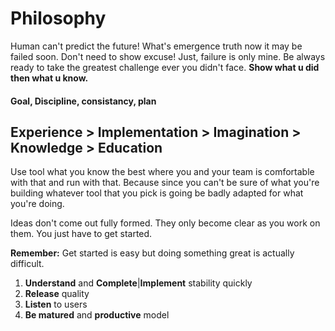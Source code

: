 # Philosophy
Human can't predict the future! What's emergence truth now it may be failed soon. Don't need to show excuse! Just, failure is only mine. Be always ready to take the greatest challenge ever you didn't face. **Show what u did then what u know.**
#### Goal, Discipline, consistancy, plan ####

Experience > Implementation > Imagination > Knowledge > Education
-----------------------------------------------------------------
Use tool what you know the best where you and your team is comfortable with that and run with that. Because since you can't be sure of what you're building whatever tool that you pick is going be badly adapted for what you're doing. 

Ideas don't come out fully formed. They only become clear as you work on them. You just have to get started.

**Remember:** Get started is easy but doing something great is actually difficult.

1. **Understand** and **Complete**|**Implement** stability quickly
2. **Release** quality
3. **Listen** to users
4. **Be matured** and **productive** model

